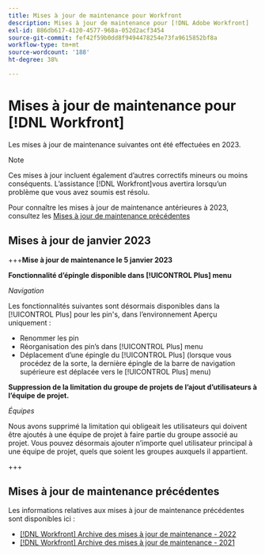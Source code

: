 ```yaml
---
title: Mises à jour de maintenance pour Workfront
description: Mises à jour de maintenance pour [!DNL Adobe Workfront]
exl-id: 886db617-4120-4577-968a-052d2acf3454
source-git-commit: fef42f59b0dd8f9494478254e73fa9615852bf8a
workflow-type: tm+mt
source-wordcount: '188'
ht-degree: 38%

---
```


# Mises à jour de maintenance pour [!DNL Workfront]

Les mises à jour de maintenance suivantes ont été effectuées en 2023.

>[!NOTE]
>
>Ces mises à jour incluent également d’autres correctifs mineurs ou moins conséquents. L’assistance [!DNL Workfront]vous avertira lorsqu’un problème que vous avez soumis est résolu.

Pour connaître les mises à jour de maintenance antérieures à 2023, consultez les [Mises à jour de maintenance précédentes](#previous-maintenance-updates)

## Mises à jour de janvier 2023

+++**Mise à jour de maintenance le 5 janvier 2023**

**Fonctionnalité d’épingle disponible dans [!UICONTROL Plus] menu**

_Navigation_

Les fonctionnalités suivantes sont désormais disponibles dans la [!UICONTROL Plus] pour les pin&#39;s, dans l’environnement Aperçu uniquement :

* Renommer les pin
* Réorganisation des pin’s dans [!UICONTROL Plus] menu
* Déplacement d’une épingle du [!UICONTROL Plus] (lorsque vous procédez de la sorte, la dernière épingle de la barre de navigation supérieure est déplacée vers le [!UICONTROL Plus] menu)

**Suppression de la limitation du groupe de projets de l’ajout d’utilisateurs à l’équipe de projet.**

_Équipes_

Nous avons supprimé la limitation qui obligeait les utilisateurs qui doivent être ajoutés à une équipe de projet à faire partie du groupe associé au projet. Vous pouvez désormais ajouter n’importe quel utilisateur principal à une équipe de projet, quels que soient les groupes auxquels il appartient.

+++

## Mises à jour de maintenance précédentes

Les informations relatives aux mises à jour de maintenance précédentes sont disponibles ici :

* [[!DNL Workfront] Archive des mises à jour de maintenance - 2022](2022-updates.md)
* [[!DNL Workfront] Archive des mises à jour de maintenance - 2021](2021-updates.md)
